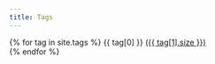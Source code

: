 ```yaml
---
title: Tags
---
```




{% for tag in site.tags %}
  {{ tag[0] }} <a href="#" onClick="lunr_search('{{ tag[0] }}');">({{ tag[1].size }})</a> <br>
{% endfor %}
